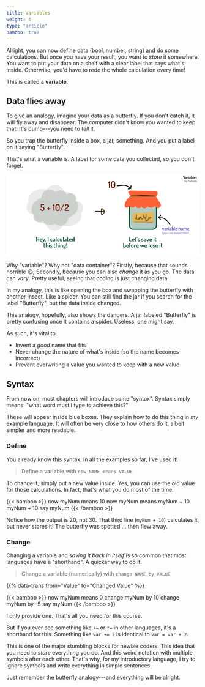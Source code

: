```yaml
---
title: Variables
weight: 4
type: "article"
bamboo: true
---
```


Alright, you can now define data (bool, number, string) and do some calculations. But once you have your result, you want to _store_ it somewhere. You want to put your data on a shelf with a clear label that says what's inside. Otherwise, you'd have to redo the whole calculation every time!

This is called a **variable**.

## Data flies away

To give an analogy, imagine your data as a butterfly. If you don't catch it, it will fly away and disappear. The computer didn't know you wanted to keep that! It's dumb---you need to _tell_ it.

So you trap the butterfly inside a box, a jar, something. And you put a label on it saying "Butterfly".

That's what a variable is. A label for some data you collected, so you don't forget.

![Visualization of the idea of saving information inside jars with labels = variables.](variable_jar_analogy.webp)

Why "variable"? Why not "data container"? Firstly, because that sounds horrible 😉; Secondly, because you can also _change_ it as you go. The data can _vary_. Pretty useful, seeing that coding is just changing data. 

In my analogy, this is like opening the box and swapping the butterfly with another insect. Like a spider. You can still find the jar if you search for the label "Butterfly", but the data inside changed.

This analogy, hopefully, also shows the dangers. A jar labeled "Butterfly" is pretty confusing once it contains a spider. Useless, one might say.

As such, it's vital to

* Invent a _good_ name that fits
* Never change the nature of what's inside (so the name becomes incorrect)
* Prevent overwriting a value you wanted to keep with a new value

## Syntax

From now on, most chapters will introduce some "syntax". Syntax simply means: "what word must I type to achieve this?"

These will appear inside blue boxes. They explain how to do this thing in _my_ example language. It will often be very close to how others do it, albeit simpler and more readable.

### Define

You already know this syntax. In all the examples so far, I've used it!

> Define a variable with `now NAME means VALUE`

To change it, simply put a new value inside. Yes, you can use the old value for those calculations. In fact, that's what you do most of the time.

{{< bamboo >}}
now myNum means 10
now myNum means myNum + 10
myNum + 10
say myNum
{{< /bamboo >}}

Notice how the output is 20, not 30. That third line (`myNum + 10`) calculates it, but never stores it! The butterfly was spotted ... then flew away.

### Change

Changing a variable and _saving it back in itself_ is so common that most languages have a "shorthand". A quicker way to do it.

> Change a variable (numerically) with `change NAME by VALUE`

{{% data-trans from="Value" to="Changed Value" %}}

{{< bamboo >}}
now myNum means 0
change myNum by 10
change myNum by -5
say myNum
{{< /bamboo >}}

I only provide one. That's all you need for this course. 

But if you ever see something like `+=` or `*=` in other languages, it's a shorthand for this. Something like `var += 2` is identical to `var = var + 2`.

This is one of the major stumbling blocks for newbie coders. This idea that you need to _store_ everything you do. And this weird notation with multiple symbols after each other. That's why, for my introductory language, I try to ignore symbols and write everything in simple sentences.

Just remember the butterfly analogy---and everything will be alright.